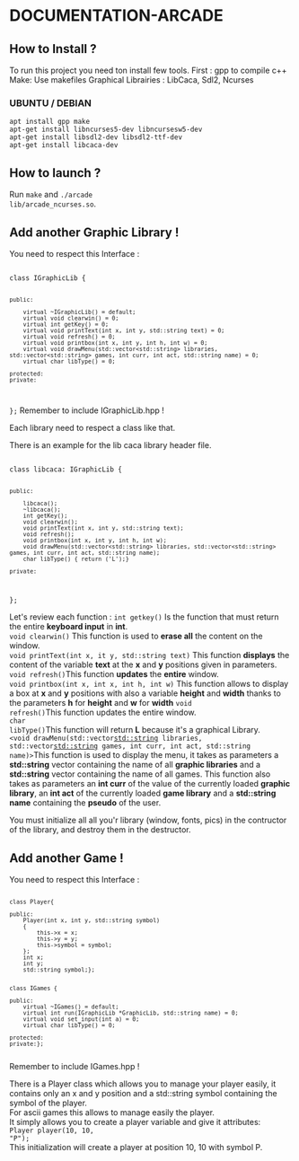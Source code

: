 DOCUMENTATION-ARCADE
=======

<h2>How to Install ?</h2>

To run this project you need ton install few tools.
First : gpp to compile c++
Make: Use makefiles
Graphical Librairies : LibCaca, Sdl2, Ncurses

<h3>UBUNTU / DEBIAN</h3>
<code>apt install gpp make</code></br>
<code>apt-get install libncurses5-dev libncursesw5-dev</code></br>
<code>apt-get install libsdl2-dev libsdl2-ttf-dev</code></br>
<code>apt-get install libcaca-dev</code>

<h2>How to launch ?</h2>

Run <code>make</code> and <code>./arcade lib/arcade_ncurses.so</code>.

<h2>Add another Graphic Library !</h2>

You need to respect this Interface : 

<code>
class IGraphicLib {

    public:

        virtual ~IGraphicLib() = default;
        virtual void clearwin() = 0;
        virtual int getKey() = 0;
        virtual void printText(int x, int y, std::string text) = 0;
        virtual void refresh() = 0;
        virtual void printbox(int x, int y, int h, int w) = 0;
        virtual void drawMenu(std::vector<std::string> libraries, std::vector<std::string> games, int curr, int act, std::string name) = 0;
        virtual char libType() = 0;

    protected:
    private:
};</code>
Remember to include IGraphicLib.hpp !

Each library need to respect a class like that.

There is an example for the lib caca library header file.

<code>
class libcaca: IGraphicLib {

    public:

        libcaca();
        ~libcaca();
        int getKey();
        void clearwin();
        void printText(int x, int y, std::string text);
        void refresh();
        void printbox(int x, int y, int h, int w);
        void drawMenu(std::vector<std::string> libraries, std::vector<std::string> games, int curr, int act, std::string name);
        char libType() { return ('L');}

    private:
};</code>

Let's review each function : 
<code>int getkey()</code> Is the function that must return the entire **keyboard input** in **int**.</br>
<code>void clearwin()</code> This function is used to **erase all** the content on the window.</br>
<code>void printText(int x, it y, std::string text)</code> This function **displays** the content of the variable **text** at the **x** and **y** positions given in parameters.</br>
<code>void refresh()</code>This function **updates** the **entire** window.</br>
<code>void printbox(int x, int x, int h, int w)</code>
This function allows to display a box at **x** and **y** positions with also a variable **height** and **width** thanks to the parameters **h** for **height** and **w** for **width**
<code>void refresh()</code>This function updates the entire window.</br>
<code>char libType()</code>This function will return **L** because it's a graphical Library.</br>
<code><void drawMenu(std::vector<std::string> libraries, std::vector<std::string> games, int curr, int act, std::string name)></code>This function is used to display the menu, it takes as parameters a **std::string** vector containing the name of all **graphic libraries** and a **std::string** vector containing the name of all games.
This function also takes as parameters an **int curr** of the value of the currently loaded **graphic library**, an **int act** of the currently loaded **game library** and a **std::string name** containing the **pseudo** of the user.</br>


You must initialize all all you'r library (window, fonts, pics) in the contructor of the library, and destroy them in the destructor.

<h2>Add another Game !</h2>
You need to respect this Interface : 
<code>
    
    class Player{
    
    public:
        Player(int x, int y, std::string symbol)
        {
            this->x = x;
            this->y = y;
            this->symbol = symbol;
        };
        int x;
        int y;
        std::string symbol;};


    class IGames {
    
    public:
        virtual ~IGames() = default;
        virtual int run(IGraphicLib *GraphicLib, std::string name) = 0;
        virtual void set_input(int a) = 0;
        virtual char libType() = 0;

    protected:
    private:};
</code>
Remember to include IGames.hpp !

There is a Player class which allows you to manage your player easily, it contains only an x and y position and a std::string symbol containing the symbol of the player.</br>
For ascii games this allows to manage easily the player.</br>
It simply allows you to create a player variable and give it attributes:</br>
<code>Player player(10, 10, "P");</code></br>
This initialization will create a player at position 10, 10 with symbol P.